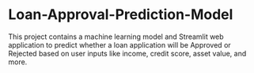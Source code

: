 # Loan-Approval-Prediction-Model
This project contains a machine learning model and Streamlit web application to predict whether a loan application will be Approved or Rejected  based on user inputs like income, credit score, asset value, and more.
